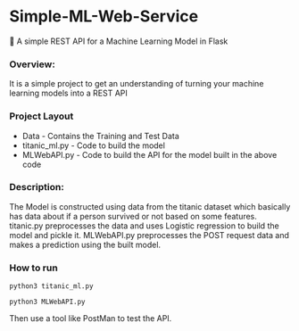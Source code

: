# Simple-ML-Web-Service
:pushpin: A simple REST API for a Machine Learning Model in Flask 

### Overview:
It is a simple project to get an understanding of turning your machine learning models into a REST API

### Project Layout
* Data - Contains the Training and Test Data
* titanic_ml.py - Code to build the model
* MLWebAPI.py - Code to build the API for the model built in the above code

### Description:
The Model is constructed using data from the titanic dataset which basically has data about if a person survived or
not based on some features. titanic.py preprocesses the data and uses Logistic regression to build the model and pickle it.
MLWebAPI.py preprocesses the POST request data and makes a prediction using the built model.

### How to run
```
python3 titanic_ml.py
```
```
python3 MLWebAPI.py
```
Then use a tool like PostMan to test the API. 
